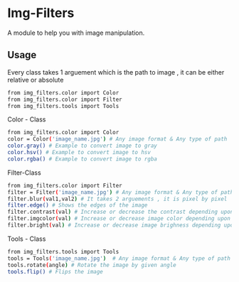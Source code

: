 # Img-Filters

A module to help you with image manipulation.

## Usage

Every class takes 1 arguement which is the path to image , it can be either relative or absolute

```bash
from img_filters.color import Color
from img_filters.color import Filter
from img_filters.tools import Tools
```


Color - Class
```bash
from img_filters.color import Color
color = Color('image_name.jpg') # Any image format & Any type of path
color.gray() # Example to convert image to gray
color.hsv() # Example to convert image to hsv
color.rgba() # Example to convert image to rgba
```

Filter-Class
```bash
from img_filters.color import Filter
filter = Filter('image_name.jpg') # Any image format & Any type of path
filter.blur(val1,val2) # It takes 2 arguements , it is pixel by pixel
filter.edge() # Shows the edges of the image
filter.contrast(val) # Increase or decrease the contrast depending upon val given
filter.imgcolor(val) # Increase or decrease image color depending upon val given
filter.bright(val) # Increase or decrease image brighness depending upon val given
```

Tools - Class
```bash
from img_filters.tools import Tools
tools = Tools('image_name.jpg')  # Any image format & Any type of path
tools.rotate(angle) # Rotate the image by given angle
tools.flip() # Flips the image
```